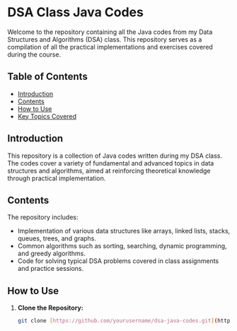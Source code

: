 # DSA Class Java Codes

Welcome to the repository containing all the Java codes from my Data Structures and Algorithms (DSA) class. This repository serves as a compilation of all the practical implementations and exercises covered during the course.

## Table of Contents

- [Introduction](#introduction)
- [Contents](#contents)
- [How to Use](#how-to-use)
- [Key Topics Covered](#key-topics-covered)


## Introduction

This repository is a collection of Java codes written during my DSA class. The codes cover a variety of fundamental and advanced topics in data structures and algorithms, aimed at reinforcing theoretical knowledge through practical implementation.

## Contents

The repository includes:

- Implementation of various data structures like arrays, linked lists, stacks, queues, trees, and graphs.
- Common algorithms such as sorting, searching, dynamic programming, and greedy algorithms.
- Code for solving typical DSA problems covered in class assignments and practice sessions.

## How to Use

1. **Clone the Repository:**

   ```bash
   git clone [https://github.com/yourusername/dsa-java-codes.git](https://github.com/DJKILLEER/DSA_JAVA.git)
